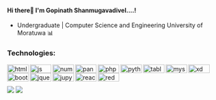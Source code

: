 #### Hi there👋 I'm Gopinath Shanmugavadivel....! 
  - Undergraduate | Computer Science and Engineering University of Moratuwa  📊
<!-- <div align = 'right'>![](https://komarev.com/ghpvc/?username=shangopi&color=yellow)</div> -->

### Technologies:
<img align="left" alt="html" width="50px" height="20px" src="https://img.shields.io/badge/HTML5-E34F26?style=for-the-badge&logo=html5&logoColor=white" />
<img align="left" alt="js" width="50px" height="20px"  src="https://img.shields.io/badge/JavaScript-323330?style=for-the-badge&logo=javascript&logoColor=F7DF1E" />
<img align="left" alt="numpy" width="50px" height="20px"  src="https://img.shields.io/badge/Numpy-777BB4?style=for-the-badge&logo=numpy&logoColor=white" />
<img align="left" alt="pandas" width="50px" height="20px"  src="https://img.shields.io/badge/Pandas-2C2D72?style=for-the-badge&logo=pandas&logoColor=white" />
<img align="left" alt="php" width="50px" height="20px"  src="https://img.shields.io/badge/PHP-777BB4?style=for-the-badge&logo=php&logoColor=white" />
<img align="left" alt="python" width="50px" height="20px"  src="https://img.shields.io/badge/Python-FFD43B?style=for-the-badge&logo=python&logoColor=blue" />
<img align="left" alt="tableau" width="50px" height="20px"  src="https://img.shields.io/badge/Tableau-E97627?style=for-the-badge&logo=Tableau&logoColor=white" />
<img align="left"  alt="mysql" width="50px" height="20px"  src="https://img.shields.io/badge/MySQL-005C84?style=for-the-badge&logo=mysql&logoColor=white" />
<img align="left" alt="xd" width="50px" height="20px"  src="https://img.shields.io/badge/Adobe%20XD-470137?style=for-the-badge&logo=Adobe%20XD&logoColor=#FF61F6" />
<img align="left" alt="bootstrap" width="50px" height="20px"  src="https://img.shields.io/badge/Bootstrap-563D7C?style=for-the-badge&logo=bootstrap&logoColor=white" />
<img align="left" alt="jquery" width="50px" height="20px"  src="https://img.shields.io/badge/jQuery-0769AD?style=for-the-badge&logo=jquery&logoColor=white" />
<img align="left" alt="jupyter" width="50px" height="20px"  src="https://img.shields.io/badge/Jupyter-F37626.svg?&style=for-the-badge&logo=Jupyter&logoColor=white" />
<img align="left" alt="react" width="50px" height="20px"  src="https://img.shields.io/badge/React-20232A?style=for-the-badge&logo=react&logoColor=61DAFB" />
<img align="left" alt="redux" width="50px" height="20px"  src="https://img.shields.io/badge/Redux-593D88?style=for-the-badge&logo=redux&logoColor=white" />

<br/>
<br/>


<br />

<img src="https://github-readme-stats.vercel.app/api?username=shangopi" />

<img src="https://github-readme-stats.vercel.app/api/top-langs/?username=shangopi" />
